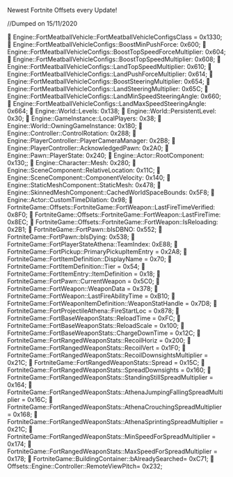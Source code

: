 Newest Fortnite Offsets every Update!

//Dumped on 15/11/2020

🔵 Engine::FortMeatballVehicle::FortMeatballVehicleConfigsClass = 0x1330;
🔵 Engine::FortMeatballVehicleConfigs::BoostMinPushForce: 0x600;
🔵 Engine::FortMeatballVehicleConfigs::BoostTopSpeedForceMultiplier: 0x604;
🔵 Engine::FortMeatballVehicleConfigs::BoostTopSpeedMultiplier: 0x608;
🔵 Engine::FortMeatballVehicleConfigs::LandTopSpeedMultiplier: 0x610;
🔵 Engine::FortMeatballVehicleConfigs::LandPushForceMultiplier: 0x614;
🔵 Engine::FortMeatballVehicleConfigs::BoostSteeringMultiplier: 0x654;
🔵 Engine::FortMeatballVehicleConfigs::LandSteeringMultiplier: 0x65C;
🔵 Engine::FortMeatballVehicleConfigs::LandMinSpeedSteeringAngle: 0x660;
🔵 Engine::FortMeatballVehicleConfigs::LandMaxSpeedSteeringAngle: 0x664;
🔵 Engine::World::Levels: 0x138;
🔵 Engine::World::PersistentLevel: 0x30;
🔵 Engine::GameInstance::LocalPlayers: 0x38;
🔵 Engine::World::OwningGameInstance: 0x180;
🔵 Engine::Controller::ControlRotation: 0x288;
🔵 Engine::PlayerController::PlayerCameraManager: 0x2B8;
🔵 Engine::PlayerController::AcknowledgedPawn: 0x2A0;
🔵 Engine::Pawn::PlayerState: 0x240;
🔵 Engine::Actor::RootComponent: 0x130;;
🔵 Engine::Character::Mesh: 0x280;
🔵 Engine::SceneComponent::RelativeLocation: 0x11C;
🔵 Engine::SceneComponent::ComponentVelocity: 0x140;
🔵 Engine::StaticMeshComponent::StaticMesh: 0x478;
🔵 Engine::SkinnedMeshComponent::CachedWorldSpaceBounds: 0x5F8;
🔵 Engine::Actor::CustomTimeDilation: 0x98;
🔵 FortniteGame::Offsets::FortniteGame::FortWeapon::LastFireTimeVerified: 0x8F0;
🔵 FortniteGame::Offsets::FortniteGame::FortWeapon::LastFireTime: 0x8EC;
🔵 FortniteGame::Offsets::FortniteGame::FortWeapon::IsReloading: 0x2B1;
🔵 FortniteGame::FortPawn::bIsDBNO: 0x552;
🔵 FortniteGame::FortPawn::bIsDying: 0x538;
🔵 FortniteGame::FortPlayerStateAthena::TeamIndex: 0xE88;
🔵 FortniteGame::FortPickup::PrimaryPickupItemEntry = 0x2A8;
🔵 FortniteGame::FortItemDefinition::DisplayName = 0x70;
🔵 FortniteGame::FortItemDefinition::Tier = 0x54;
🔵 FortniteGame::FortItemEntry::ItemDefinition = 0x18;
🔵 FortniteGame::FortPawn::CurrentWeapon = 0x5C0;
🔵 FortniteGame::FortWeapon::WeaponData = 0x378;
🔵 FortniteGame::FortWeapon::LastFireAbilityTime = 0xB10;
🔵 FortniteGame::FortWeaponItemDefinition::WeaponStatHandle = 0x7D8;
🔵 FortniteGame::FortProjectileAthena::FireStartLoc = 0x878;
🔵 FortniteGame::FortBaseWeaponStats::ReloadTime = 0xFC;
🔵 FortniteGame::FortBaseWeaponStats::ReloadScale = 0x100;
🔵 FortniteGame::FortBaseWeaponStats::ChargeDownTime = 0x12C;
🔵 FortniteGame::FortRangedWeaponStats::RecoilHoriz = 0x200;
🔵 FortniteGame::FortRangedWeaponStats::RecoilVert = 0x1F0;
🔵 FortniteGame::FortRangedWeaponStats::RecoilDownsightsMultiplier = 0x21C;
🔵 FortniteGame::FortRangedWeaponStats::Spread = 0x15C;
🔵 FortniteGame::FortRangedWeaponStats::SpreadDownsights = 0x160;
🔵 FortniteGame::FortRangedWeaponStats::StandingStillSpreadMultiplier = 0x164;
🔵 FortniteGame::FortRangedWeaponStats::AthenaJumpingFallingSpreadMultiplier = 0x16C;
🔵 FortniteGame::FortRangedWeaponStats::AthenaCrouchingSpreadMultiplier = 0x168;
🔵 FortniteGame::FortRangedWeaponStats::AthenaSprintingSpreadMultiplier = 0x21C;
🔵 FortniteGame::FortRangedWeaponStats::MinSpeedForSpreadMultiplier = 0x174;
🔵 FortniteGame::FortRangedWeaponStats::MaxSpeedForSpreadMultiplier = 0x178;
🔵 FortniteGame::BuildingContainer::bAlreadySearched= 0xC71;
🔵 Offsets::Engine::Controller::RemoteViewPitch= 0x232;
